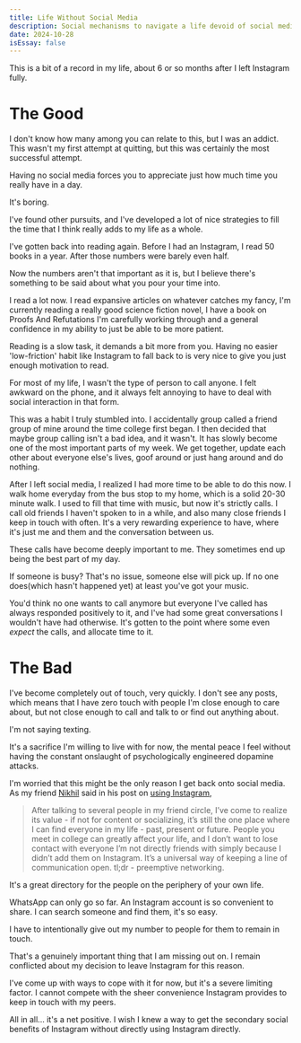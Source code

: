 ```yaml
---
title: Life Without Social Media
description: Social mechanisms to navigate a life devoid of social media
date: 2024-10-28
isEssay: false
---
```


This is a bit of a record in my life, about 6 or so months after I left Instagram fully.

# The Good
I don't know how many among you can relate to this, but I was an addict. This wasn't my first attempt at quitting, but this was certainly the most successful attempt.

Having no social media forces you to appreciate just how much time you really have in a day.

It's boring.

I've found other pursuits, and I've developed a lot of nice strategies to fill the time that I think really adds to my life as a whole.

I've gotten back into reading again. Before I had an Instagram, I read 50 books in a year. After those numbers were barely even half.

Now the numbers aren't that important as it is, but I believe there's something to be said about what you pour your time into.

I read a lot now. I read expansive articles on whatever catches my fancy, I'm currently reading a really good science fiction novel, I have a book on Proofs And Refutations I'm carefully working through and a general confidence in my ability to just be able to be more patient.

Reading is a slow task, it demands a bit more from you. Having no easier 'low-friction' habit like Instagram to fall back to is very nice to give you just enough motivation to read.

For most of my life, I wasn't the type of person to call anyone. I felt awkward on the phone, and it always felt annoying to have to deal with social interaction in that form.

This was a habit I truly stumbled into. I accidentally group called a friend group of mine around the time college first began. I then decided that maybe group calling isn't a bad idea, and it wasn't. It has slowly become one of the most important parts of my week. We get together, update each other about everyone else's lives, goof around or just hang around and do nothing.

After I left social media, I realized I had more time to be able to do this now. I walk home everyday from the bus stop to my home, which is a solid 20-30 minute walk. I used to fill that time with music, but now it's strictly calls. I call old friends I haven't spoken to in a while, and also many close friends I keep in touch with often. It's a very rewarding experience to have, where it's just me and them and the conversation between us.

These calls have become deeply important to me. They sometimes end up being the best part of my day.

If someone is busy? That's no issue, someone else will pick up. If no one does(which hasn't happened yet) at least you've got your music.

You'd think no one wants to call anymore but everyone I've called has always responded positively to it, and I've had some great conversations I wouldn't have had otherwise. It's gotten to the point where some even _expect_ the calls, and allocate time to it.

# The Bad

I've become completely out of touch, very quickly. I don't see any posts, which means that I have zero touch with people I'm close enough to care about, but not close enough to call and talk to or find out anything about.

I'm not saying texting.

It's a sacrifice I'm willing to live with for now, the mental peace I feel without having the constant onslaught of psychologically engineered dopamine attacks.

I'm worried that this might be the only reason I get back onto social media. As my friend [Nikhil](https://heftymouse.me/) said in his post on [using Instagram](https://heftymouse.me/blog/instagram/),

> After talking to several people in my friend circle, I’ve come to realize its value - if not for content or socializing, it’s still the one place where I can find everyone in my life - past, present or future. People you meet in college can greatly affect your life, and I don’t want to lose contact with everyone I’m not directly friends with simply because I didn’t add them on Instagram. It’s a universal way of keeping a line of communication open. tl;dr - preemptive networking.

It's a great directory for the people on the periphery of your own life.

WhatsApp can only go so far. An Instagram account is so convenient to share. I can search someone and find them, it's so easy.

I have to intentionally give out my number to people for them to remain in touch.

That's a genuinely important thing that I am missing out on. I remain conflicted about my decision to leave Instagram for this reason.

I've come up with ways to cope with it for now, but it's a severe limiting factor. I cannot compete with the sheer convenience Instagram provides to keep in touch with my peers.

All in all... it's a net positive. I wish I knew a way to get the secondary social benefits of Instagram without directly using Instagram directly.
